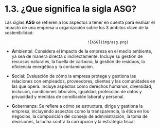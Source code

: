 # 1.3. ¿Que significa la sigla ASG?

Las siglas **ASG** se refieren a los aspectos a tener en cuenta para evaluar el impacto de una empresa u organización sobre los 3 ámbitos clave de la sostenibilidad: 

                                          ![ASG](img/asg.png)

* **A**mbiental: Considera el impacto de la empresa en el medio ambiente, ya sea de manera directa o indirectamente. Incluye su gestión de recursos naturales, la huella de carbono, la gestión de residuos, la eficiencia energética y la contaminación.

* **S**ocial: Evaluación de cómo la empresa protege y gestiona las relaciones con empleados, proveedores, clientes y las comunidades en las que opera. Incluye aspectos como derechos humanos, diversidad, inclusión, condiciones laborales, igualdad, protección de datos y privacidad y medidas de conciliación laboral y personal.

* **G**obernanza: Se refiere a cómo se estructura, dirige y gestiona la empresa, incluyendo aspectos como la transparencia, la ética en los negocios, la composición del consejo de administración, la toma de decisiones, la lucha contra la corrupción y la estrategia fiscal.
  


